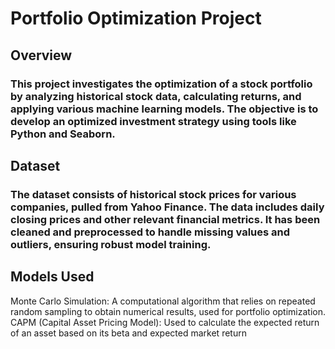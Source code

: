 # Portfolio Optimization Project

## Overview
### This project investigates the optimization of a stock portfolio by analyzing historical stock data, calculating returns, and applying various machine learning models. The objective is to develop an optimized investment strategy using tools like Python and Seaborn.

## Dataset
### The dataset consists of historical stock prices for various companies, pulled from Yahoo Finance. The data includes daily closing prices and other relevant financial metrics. It has been cleaned and preprocessed to handle missing values and outliers, ensuring robust model training.

## Models Used
Monte Carlo Simulation: A computational algorithm that relies on repeated random sampling to obtain numerical results, used for portfolio optimization.
CAPM (Capital Asset Pricing Model): Used to calculate the expected return of an asset based on its beta and expected market return
